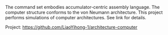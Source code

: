The command set embodies accumulator-centric assembly language. The computer structure conforms to the von Neumann architecture. This project performs simulations of computer architectures. See link for details.

Project: https://github.com/LiaoYihong-1/architecture-computer